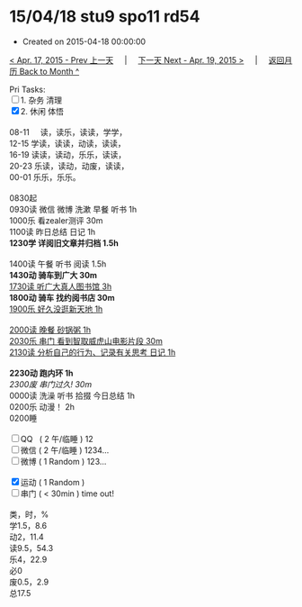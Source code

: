 # 15/04/18 stu9 spo11 rd54

- Created on 2015-04-18 00:00:00

[< Apr. 17, 2015 - Prev 上一天](/_archived/lifelogs/2015/04/d17.md) &nbsp; &nbsp; | &nbsp; &nbsp; [下一天 Next - Apr. 19, 2015 >](/_archived/lifelogs/2015/04/d19.md) &nbsp; &nbsp; |  &nbsp; &nbsp; [返回月历 Back to Month ^](/_archived/lifelogs/2015/04/index.md)
<br/><div>Pri Tasks:<br/><input type="checkbox" />1. 杂务 清理</div><div><input type="checkbox" checked="true" />2. 休闲 体悟</div><div><div><br/></div>08-11     读，读乐，读读，学学，<br/>12-15 学读，读读，动读，读读，<br/>16-19 读读，读动，乐乐，读读，<br/>20-23 乐读，读动，动废，读读，</div><div>00-01 乐乐，乐乐。<br/><div><br/></div>0830起<br/>0930读 微信 微博 洗漱 早餐 听书 1h</div><div>1000乐 看zealer测评 30m</div><div>1100读 昨日总结 日记 1h</div><div><b>1230学 详阅旧文章并</b><b>归档</b><b> 1.5h</b></div><div><br/></div><div>1400读 午餐 听书 阅读 1.5h</div><div><b>1430动 骑车到广大 30m</b></div><div><u>1730读 听广大真人图书馆 3h</u></div><div><b>1800动 骑车 找约阅书店 30m</b></div><div><u>1900乐 好久没逛新天地 1h</u></div><div><br/></div><div><u>2000读 晚餐 砂锅粥 1h</u></div><div><u>2030乐 串门 看到智取威虎山电影片段 30m</u></div><div><u>2130读 分析自己的行为、记录有关思考 日记 1h</u></div><div><b><br/></b></div><div><b>2230动 跑内环 1h</b></div><div><i>2300废 串门过久! 30m</i></div><div>0000读 洗澡 听书 拾掇 今日总结 1h</div><div>0200乐 动漫！ 2h</div><div>0200睡</div><div><br/></div><div><input type="checkbox" />QQ   ( 2 午/临睡 ) 12<br/><input type="checkbox" />微信 ( 2 午/临睡 ) 1234…</div><div><input type="checkbox" />微博 ( 1 Random ) 123…</div><div><br/></div><div><input type="checkbox" checked="true" />运动 ( 1 Random ) </div><div><input type="checkbox" />串门 ( < 30min ) time out!</div><div><div><br/></div>类，时，%<br/>学1.5，8.6<br/>动2，11.4<br/>读9.5，54.3<br/>乐4，22.9<br/>必0<br/>废0.5，2.9<br/>总17.5</div>
